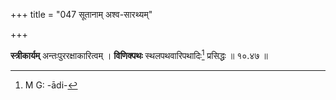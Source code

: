 +++
title = "047 सूतानाम् अश्व-सारथ्यम्"

+++


**स्त्रीकार्यम्** अन्तःपुररक्षाकारित्वम् । **विणिक्पथः** स्थलपथवारिपथादिः[^१२४] प्रसिद्धः ॥ १०.४७ ॥


[^१२४]:
     M G: -ādi-